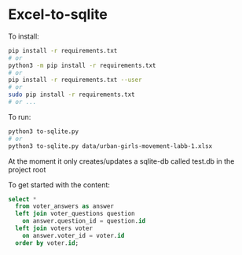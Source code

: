 # Excel-to-sqlite

To install:

```sh
pip install -r requirements.txt
# or
python3 -m pip install -r requirements.txt
# or
pip install -r requirements.txt --user
# or
sudo pip install -r requirements.txt
# or ...
```

To run:

```sh
python3 to-sqlite.py
# or
python3 to-sqlite.py data/urban-girls-movement-labb-1.xlsx
```

At the moment it only creates/updates a sqlite-db called test.db in the project root


To get started with the content:

```sql
select *
  from voter_answers as answer
  left join voter_questions question
    on answer.question_id = question.id
  left join voters voter
    on answer.voter_id = voter.id
  order by voter.id;
```
